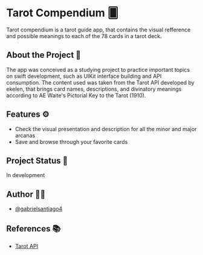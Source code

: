 
# Tarot Compendium 🂠

Tarot compendium is a tarot guide app, that contains the visual refference and possible meanings to each of the 78 cards in a tarot deck. 

## About the Project 🔮
The app was conceived as a studying project to practice important topics on swift development, such as UIKit interface building and API consumption. The content used was taken from the Tarot API developed by ekelen, that brings card names, descriptions, and divinatory meanings according to AE Waite's Pictorial Key to the Tarot (1910).
## Features ⚙️

- Check the visual presentation and description for all the minor and major arcanas
- Save and browse through your favorite cards


## Project Status 🚧
In development
## Author ✍🏼

- [@gabrielsantiago4](https://github.com/gabrielsantiago4)


## References 📚

 - [Tarot API](https://rws-cards-api.herokuapp.com)

